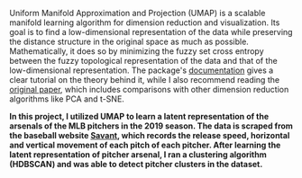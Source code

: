 Uniform Manifold Approximation and Projection (UMAP) is a scalable manifold learning algorithm for dimension reduction and visualization. Its goal is to find a low-dimensional representation of the data while preserving the distance structure in the original space as much as possible. Mathematically, it does so by minimizing the fuzzy set cross entropy between the fuzzy topological representation of the data and that of the low-dimensional representation. The package's <a href="https://umap-learn.readthedocs.io/en/latest/">documentation</a> gives a clear tutorial on the theory behind it, while I also recommend reading the <a href="https://arxiv.org/abs/1802.03426">original paper</a>, which includes comparisons with other dimension reduction algorithms like PCA and t-SNE. <b>

In this project, I utilized UMAP to learn a latent representation of the arsenals of the MLB pitchers in the 2019 season. The data is scraped from the baseball website <a href="https://baseballsavant.mlb.com/">Savant</a>, which records the release speed, horizontal and vertical movement of each pitch of each pitcher. After learning the latent representation of pitcher arsenal, I ran a clustering algorithm (HDBSCAN) and was able to detect pitcher clusters in the dataset.
